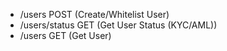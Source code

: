 - /users POST (Create/Whitelist User)
- /users/status GET (Get User Status (KYC/AML))
- /users GET (Get User)